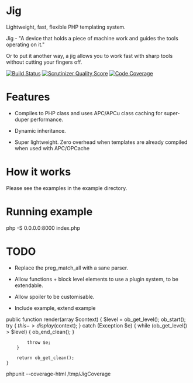 Jig
===

Lightweight, fast, flexible PHP templating system.

Jig - "A device that holds a piece of machine work and guides the tools operating on it."

Or to put it another way, a jig allows you to work fast with sharp tools without cutting your fingers off.


[![Build Status](https://travis-ci.org/Danack/Jig.png)](https://travis-ci.org/Danack/Jig) [![Scrutinizer Quality Score](https://scrutinizer-ci.com/g/Danack/Jig/badges/quality-score.png?s=bac5cc7d57c0433c1213290257721948818a78a2)](https://scrutinizer-ci.com/g/Danack/Jig/) [![Code Coverage](https://scrutinizer-ci.com/g/Danack/Jig/badges/coverage.png?s=70806917f23a4e848d7c7415ac71e25256ec9b58)](https://scrutinizer-ci.com/g/Danack/Jig/)


Features 
========

* Compiles to PHP class and uses APC/APCu class caching for super-duper performance.

* Dynamic inheritance.

* Super lightweight. Zero overhead when templates are already compiled when used with APC/OPCache



How it works
============

Please see the examples in the example directory.


Running example
===============

php -S 0.0.0.0:8000 index.php


TODO
====

* Replace the preg_match_all with a sane parser.

* Allow functions + block level elements to use a plugin system, to be extendable.

* Allow spoiler to be customisable.

* Include example, extend example



public function render(array $context)
    {
        $level = ob_get_level();
        ob_start();
        try {
            $this->display($context);
        } catch (Exception $e) {
            while (ob_get_level() > $level) {
                ob_end_clean();
            }

            throw $e;
        }

        return ob_get_clean();
    }

phpunit --coverage-html /tmp/JigCoverage